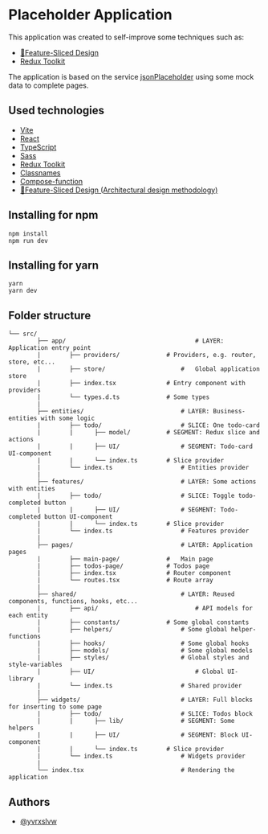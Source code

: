 # Placeholder Application

This application was created to self-improve some techniques such as:
* [🍰Feature-Sliced Design](https://feature-sliced.design)
* [Redux Toolkit](https://redux-toolkit.js.org)

The application is based on the service [jsonPlaceholder](https://jsonplaceholder.typicode.com) using some mock data to complete pages.

## Used technologies

* [Vite](https://vitejs.dev/)
* [React](https://es.react.dev/)
* [TypeScript](https://www.typescriptlang.org/)
* [Sass](https://sass-lang.com/)
* [Redux Toolkit](https://redux-toolkit.js.org)
* [Classnames](https://www.npmjs.com/package/classnames)
* [Compose-function](https://www.npmjs.com/package/compose-function)
* [🍰Feature-Sliced Design (Architectural design methodology)](https://feature-sliced.design)

## Installing for npm

```shell
npm install
npm run dev
```

## Installing for yarn

```shell
yarn
yarn dev
```

## Folder structure

```
└── src/
		├── app/									# LAYER: Application entry point
		|		 ├── providers/				# Providers, e.g. router, store, etc...
		|	 	 ├── store/						#	Global application store
		|	 	 ├── index.tsx				# Entry component with providers
		|	 	 └── types.d.ts				# Some types
		|
		├── entities/							# LAYER: Business-entities with some logic
		|	 	 ├── todo/						# SLICE: One todo-card
		|		 |		├── model/			# SEGMENT: Redux slice and actions
		|		 |		├── UI/					# SEGMENT: Todo-card UI-component
		|		 |		└── index.ts		# Slice provider
		|	 	 └── index.ts					# Entities provider
		|
		├── features/							# LAYER: Some actions with entities
		|	 	 ├── todo/						# SLICE: Toggle todo-completed button
		|	 	 |		├── UI/					# SEGMENT: Todo-completed button UI-component
		|		 |		└── index.ts		# Slice provider
		|	 	 └── index.ts					# Features provider
		|
		├── pages/								# LAYER: Application pages
		|	 	 ├── main-page/				#	Main page
		|	 	 ├── todos-page/			# Todos page
		|	 	 ├── index.tsx				# Router component
		|	 	 └── routes.tsx				# Route array
		|
		├── shared/								# LAYER: Reused components, functions, hooks, etc...
		|	 	 ├── api/							# API models for each entity
		|	 	 ├── constants/				# Some global constants
		|	 	 ├── helpers/					# Some global helper-functions
		|	 	 ├── hooks/						# Some global hooks
		|	 	 ├── models/					# Some global models
		|	 	 ├── styles/					# Global styles and style-variables
		|	 	 ├── UI/							# Global UI-library
		|	 	 └── index.ts					# Shared provider
		|
		├── widgets/							# LAYER: Full blocks for inserting to some page
		|	 	 ├── todo/						# SLICE: Todos block
		|		 |		├── lib/				# SEGMENT: Some helpers
		|		 |		├── UI/					# SEGMENT: Block UI-component
		|		 |		└── index.ts		# Slice provider
		|	 	 └── index.ts					# Widgets provider
		|
		└── index.tsx							# Rendering the application
```

## Authors

- [@yvrxslvw](https://github.com/yvrxslvw)
